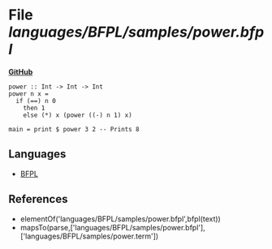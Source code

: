 # File _languages/BFPL/samples/power.bfpl_
**[GitHub](https://github.com/softlang/yas/blob/master/languages/BFPL/samples/power.bfpl)**
```
power :: Int -> Int -> Int
power n x =
  if (==) n 0
    then 1
    else (*) x (power ((-) n 1) x)

main = print $ power 3 2 -- Prints 8
```

## Languages
* [BFPL](../languages/BFPL.md)

## References
* elementOf('languages/BFPL/samples/power.bfpl',bfpl(text))
* mapsTo(parse,['languages/BFPL/samples/power.bfpl'],['languages/BFPL/samples/power.term'])
